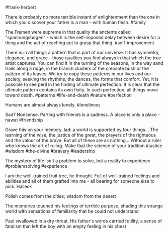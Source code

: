 #frank-herbert

There is probably no more terrible instant of enlightenment than the one in which you discover your father is a man - with human flesh.
#family 

The Fremen were supreme in that quality the ancients called "spannungsbogen" - which is the self-imposed delay between desire for a thing and the act of reaching out to grasp that thing.
#self-improvement 

There is in all things a pattern that is part of our universe. It has symmetry, elegance, and grace - those qualities you find always in that which the true artist captures. You can find it in the turning of the seasons, in the way sand trails along a ridge, in the branch clusters of the creosote bush or the pattern of its leaves. We try to copy these patterns in our lives and our society, seeking the rhythms, the dances, the forms that comfort. Yet, it is possible to see peril in the finding of ultimate perfection. It is clear that the ultimate pattern contains its own fixity. In such perfection, all things move toward death.
#patterns #life-and-death #nature #perfection 

Humans are almost always lonely.
#loneliness

Sad? Nonsense. Parting with friends is a sadness. A place is only a place - hawat
#friendship 

Grave this on your memory, lad: a world is supported by four things... The learning of the wise, the justice of the great, the prayers of the righteous and the valour of the brave. But all of these are as nothing... Without a ruler who knows the art of ruling. Make that the science of your tradition
#justice #wisdom  #the-divine #bravery #leadership 

The mystery of life isn't a problem to solve, but a reality to experience
#problemsolving #experience 

I am the well-trained fruit tree, he thought. Full of well-trained feelings and abilities and all of them grafted into me - all bearing for someone else to pick. Halleck

Polish comes from the cities; wisdom from the desert

The memories touched his feelings of terrible purpose, shading this strange world with sensations of familiarity that he could not understand

Paul swallowed in a dry throat. His father's words carried futility, a sense of fatalism that left the boy with an empty feeling in his chest


